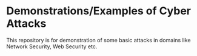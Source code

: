 # Demonstrations/Examples of Cyber Attacks

This repository is for demonstration of some basic attacks in domains
like Network Security, Web Security etc.
